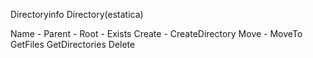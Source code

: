 
Directoryinfo
Directory(estatica)

Name - Parent - Root - Exists
Create - CreateDirectory
Move - MoveTo
GetFiles
GetDirectories
Delete